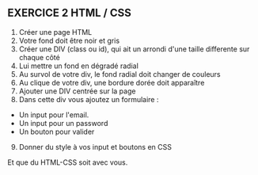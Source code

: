 ## EXERCICE 2 HTML / CSS

1. Créer une page HTML
2. Votre fond doit être noir et gris
3. Créer une DIV (class ou id), qui ait un arrondi d'une taille differente sur chaque côté
4. Lui mettre un fond en dégradé radial
5. Au survol de votre div, le fond radial doit changer de couleurs
6. Au clique de votre div, une bordure dorée doit apparaître
7. Ajouter une DIV centrée sur la page
8. Dans cette div vous ajoutez un formulaire :
  - Un input pour l'email.
  - Un input pour un password
  - Un bouton pour valider
9. Donner du style à vos input et boutons en CSS

Et que du HTML-CSS soit avec vous.


